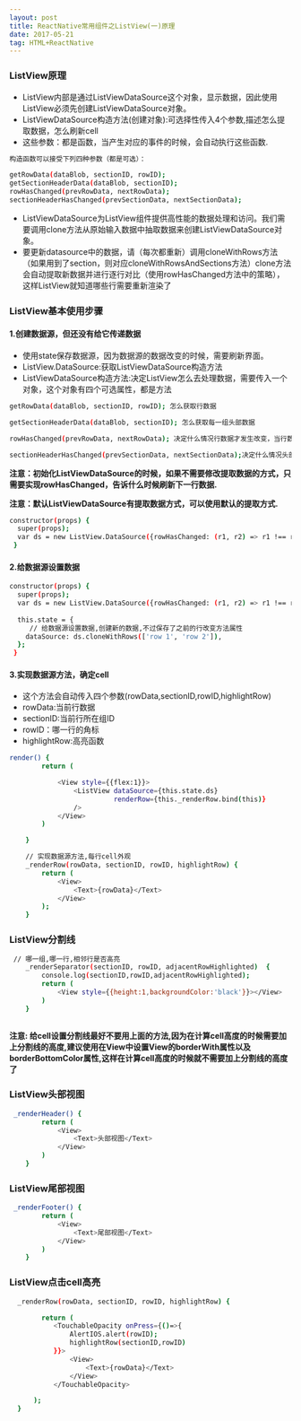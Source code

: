 ```yaml
---
layout: post
title: ReactNative常用组件之ListView(一)原理
date: 2017-05-21
tag: HTML+ReactNative
---
```


### ListView原理

* ListView内部是通过ListViewDataSource这个对象，显示数据，因此使用ListView必须先创建ListViewDataSource对象。
* ListViewDataSource构造方法(创建对象):可选择性传入4个参数,描述怎么提取数据，怎么刷新cell
* 这些参数：都是函数，当产生对应的事件的时候，会自动执行这些函数.

```bash
构造函数可以接受下列四种参数（都是可选）：

getRowData(dataBlob, sectionID, rowID);
getSectionHeaderData(dataBlob, sectionID);
rowHasChanged(prevRowData, nextRowData);
sectionHeaderHasChanged(prevSectionData, nextSectionData);
```
* ListViewDataSource为ListView组件提供高性能的数据处理和访问。我们需要调用clone方法从原始输入数据中抽取数据来创建ListViewDataSource对象。
* 要更新datasource中的数据，请（每次都重新）调用cloneWithRows方法（如果用到了section，则对应cloneWithRowsAndSections方法）clone方法会自动提取新数据并进行逐行对比（使用rowHasChanged方法中的策略），这样ListView就知道哪些行需要重新渲染了

### ListView基本使用步骤

#### 1.创建数据源，但还没有给它传递数据
* 使用state保存数据源，因为数据源的数据改变的时候，需要刷新界面。
* ListView.DataSource:获取ListViewDataSource构造方法
* ListViewDataSource构造方法:决定ListView怎么去处理数据，需要传入一个对象，这个对象有四个可选属性，都是方法

```bash
getRowData(dataBlob, sectionID, rowID); 怎么获取行数据

getSectionHeaderData(dataBlob, sectionID); 怎么获取每一组头部数据

rowHasChanged(prevRowData, nextRowData); 决定什么情况行数据才发生改变，当行数据发生改变，就会绘制下一行cell

sectionHeaderHasChanged(prevSectionData, nextSectionData);决定什么情况头部数据才发生改变，当行数据发生改变，就会绘制下一行cell
```
<strong>注意：初始化ListViewDataSource的时候，如果不需要修改提取数据的方式，只需要实现rowHasChanged，告诉什么时候刷新下一行数据.</strong>

<strong>注意：默认ListViewDataSource有提取数据方式，可以使用默认的提取方式.</strong>

```bash
constructor(props) {
  super(props);
  var ds = new ListView.DataSource({rowHasChanged: (r1, r2) => r1 !== r2});
 }
```
#### 2.给数据源设置数据

```bash
constructor(props) {
  super(props);
  var ds = new ListView.DataSource({rowHasChanged: (r1, r2) => r1 !== r2});
  
  this.state = {
     // 给数据源设置数据,创建新的数据,不过保存了之前的行改变方法属性
    dataSource: ds.cloneWithRows(['row 1', 'row 2']),
  };
 }
```
#### 3.实现数据源方法，确定cell
* 这个方法会自动传入四个参数(rowData,sectionID,rowID,highlightRow)
* rowData:当前行数据
* sectionID:当前行所在组ID
* rowID：哪一行的角标
* highlightRow:高亮函数

```bash
render() {
        return (

            <View style={{flex:1}}>
                <ListView dataSource={this.state.ds}
                          renderRow={this._renderRow.bind(this)}
                />
            </View>
        )

    }

    // 实现数据源方法,每行cell外观
    _renderRow(rowData, sectionID, rowID, highlightRow) {
        return (
            <View>
                <Text>{rowData}</Text>
            </View>
        );
    }

```
### ListView分割线

```bash
 // 哪一组,哪一行,相邻行是否高亮
    _renderSeparator(sectionID, rowID, adjacentRowHighlighted)  {
        console.log(sectionID,rowID,adjacentRowHighlighted);
        return (
            <View style={{height:1,backgroundColor:'black'}}></View>
        )
    }
    
```
<strong>注意: 给cell设置分割线最好不要用上面的方法,因为在计算cell高度的时候需要加上分割线的高度,建议使用在View中设置View的borderWith属性以及borderBottomColor属性,这样在计算cell高度的时候就不需要加上分割线的高度了</strong>

### ListView头部视图

```bash
 _renderHeader() {
        return (
            <View>
                <Text>头部视图</Text>
            </View>
        )
    }
```
### ListView尾部视图

```bash
 _renderFooter() {
        return (
            <View>
                <Text>尾部视图</Text>
            </View>
        )
    }
```

### ListView点击cell高亮

```bash
  _renderRow(rowData, sectionID, rowID, highlightRow) {

		return (
           <TouchableOpacity onPress={()=>{
               AlertIOS.alert(rowID);
               highlightRow(sectionID,rowID)
           }}>
               <View>
                   <Text>{rowData}</Text>
               </View>
           </TouchableOpacity>

      );
  }
```
